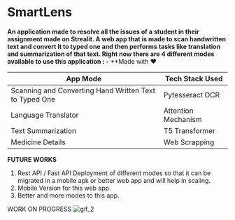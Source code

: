 # SmartLens

**An application made to resolve all the issues of a student in their assignment made on Strealit. A web app that is made to scan handwritten text and convert it to typed one and then performs tasks like translation and summarization of that text.
Right now there are 4 different modes available to use this application : -**
**Made with :heart: 

App Mode | Tech Stack Used
------------ | -------------
Scanning and Converting Hand Written Text to Typed One |  Pytesseract OCR
Language Translator | Attention Mechanism
Text Summarization | T5 Transformer
Medicine Details | Web Scrapping 

**FUTURE WORKS**
1. Rest API / Fast API Deployment of different modes so that it can be migrated in a mobile apk or better web app and will help in scaling.
2. Mobile Version for this web app.
3. Better and more modes to this app.

WORK ON PROGRESS
![gif_2](https://user-images.githubusercontent.com/52126313/100343588-90f6df80-3005-11eb-9864-0ea010cbc165.gif)
